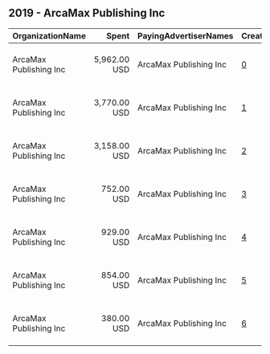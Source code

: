 ## 2019 - ArcaMax Publishing Inc 
|OrganizationName|Spent|PayingAdvertiserNames|CreativeUrls|Impressions|Genders|AgeBrackets|CountryCodes|BillingAddresses|CandidateBallotInformation|
|:---|---:|:---|:---|---:|:---|:---|:---|:---|:---|
|ArcaMax Publishing  Inc|5,962.00 USD|ArcaMax Publishing Inc|[0](https://www.snap.com/political-ads/asset/a68d99fdfb2d04ba571f7d498369ab16f334e194ae84bb880a672df9bdf79dc3?mediaType=jpg)|1,801,155||35++|united states|"11830  Canon Blvd, Ste 1,Newport News,23606,US"||
|ArcaMax Publishing  Inc|3,770.00 USD|ArcaMax Publishing Inc|[1](https://www.snap.com/political-ads/asset/460189a8cffaaaf9556d515c07e7a52131f65510dc66b6048c5c234f8ed0cfad?mediaType=png)|1,113,432||35++|united states|"11830  Canon Blvd, Ste 1,Newport News,23606,US"||
|ArcaMax Publishing  Inc|3,158.00 USD|ArcaMax Publishing Inc|[2](https://www.snap.com/political-ads/asset/73e6677fbf603d759d1968574bb09f3297a3222249a65533f4fb999a0b1ac038?mediaType=jpg)|865,255||33+|united states|"11830  Canon Blvd, Ste 1,Newport News,23606,US"||
|ArcaMax Publishing  Inc|752.00 USD|ArcaMax Publishing Inc|[3](https://www.snap.com/political-ads/asset/33beafcf666829b48bab4ad9c9bf9c16f2cca63e042828d0b8c0b874855f6dca?mediaType=jpg)|197,253||35++|united states|"11830  Canon Blvd, Ste 1,Newport News,23606,US"||
|ArcaMax Publishing  Inc|929.00 USD|ArcaMax Publishing Inc|[4](https://www.snap.com/political-ads/asset/391bc836d2a2231bfddbcb72e64d2ee8acb45b086f3c07afb5580a0ac941cdd8?mediaType=jpg)|136,976||35++|united states|"11830  Canon Blvd, Ste 1,Newport News,23606,US"||
|ArcaMax Publishing  Inc|854.00 USD|ArcaMax Publishing Inc|[5](https://www.snap.com/political-ads/asset/73e6677fbf603d759d1968574bb09f3297a3222249a65533f4fb999a0b1ac038?mediaType=jpg)|117,471||35++|united states|"11830  Canon Blvd, Ste 1,Newport News,23606,US"||
|ArcaMax Publishing  Inc|380.00 USD|ArcaMax Publishing Inc|[6](https://www.snap.com/political-ads/asset/eff454f1dc03622a54414c1c03d0cd6795a9e173fa270e6eaf15e0b14acd69ae?mediaType=jpg)|114,701||35++|united states|"11830  Canon Blvd, Ste 1,Newport News,23606,US"||
